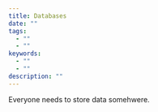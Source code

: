 ```yaml
---
title: Databases
date: ""
tags:
  - ""
  - ""
keywords:
  - ""
  - ""
description: ""
---
```


Everyone needs to store data somehwere.
